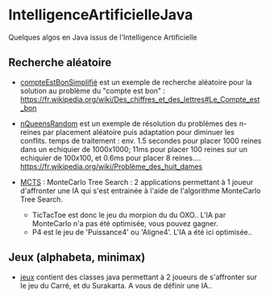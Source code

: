 # IntelligenceArtificielleJava

Quelques algos en Java issus de l'Intelligence Artificielle

## Recherche aléatoire 

- [compteEstBonSimplifié](https://github.com/EmmanuelADAM/IntelligenceArtificielleJava/tree/master/compteEstBonSimplifie/src) est un exemple de recherche aléatoire pour la solution au problème du "compte est bon" : https://fr.wikipedia.org/wiki/Des_chiffres_et_des_lettres#Le_Compte_est_bon

- [nQueensRandom](https://github.com/EmmanuelADAM/IntelligenceArtificielleJava/tree/master/nQueensRandom/src/centralised) est un exemple de résolution du problèmes des n-reines par placement aléatoire puis adaptation pour diminuer les conflits. temps de traitement : env. 1.5 secondes pour placer 1000 reines dans un echiquier de 1000x1000; 11ms pour placer 100 reines sur un echiquier de 100x100, et 0.6ms pour placer 8 reines.... https://fr.wikipedia.org/wiki/Problème_des_huit_dames

- [MCTS](https://github.com/EmmanuelADAM/IntelligenceArtificielleJava/tree/master/MCTS) : MonteCarlo Tree Search : 2 applications permettant à 1 joueur d'affronter une IA qui s'est entrainée à l'aide de l'algorithme MonteCarlo Tree Search.
  - TicTacToe est donc le jeu du morpion du du OXO.. L'IA par MonteCarlo n'a pas été optimisée, vous pouvez gagner.
  - P4 est le jeu de 'Puissance4' ou 'Aligne4'. L'IA a été ici optimisée.. 

## Jeux (alphabeta, minimax)

- [jeux](https://github.com/EmmanuelADAM/IntelligenceArtificielleJava/tree/master/jeux)  contient des classes java permettant à 2 joueurs de s'affronter sur le jeu du Carré, et du Surakarta. A vous de définir une IA..
